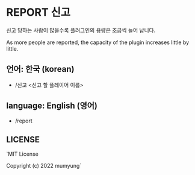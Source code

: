 # REPORT 신고

신고 당하는 사람이 많을수록 플러그인의 용량은 조금씩 늘어 납니다.

As more people are reported, the capacity of the plugin increases little by little.

## 언어: 한국 (korean)

- /신고 <신고 할 플레이어 이름>

## language: English (영어)

- /report <player to report>

## LICENSE
`MIT License

Copyright (c) 2022 mumyung`
